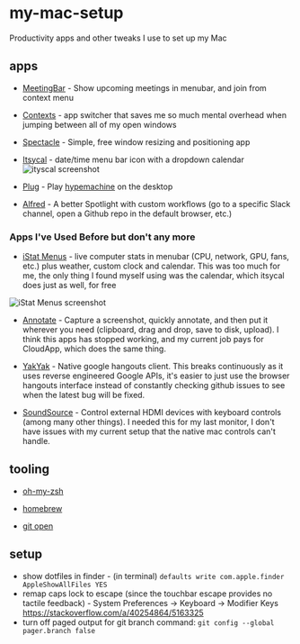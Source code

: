 # my-mac-setup
Productivity apps and other tweaks I use to set up my Mac

## apps

* [MeetingBar](https://github.com/leits/MeetingBar) - Show upcoming meetings in menubar, and join from context menu

* [Contexts](https://contexts.co/) - app switcher that saves me so much mental overhead when jumping between all of my open windows

* [Spectacle](https://www.spectacleapp.com/) - Simple, free window resizing and positioning app

* [Itsycal](https://www.mowglii.com/itsycal/datetime.html) - date/time menu bar icon with a dropdown calendar
![ityscal screenshot](https://www.mowglii.com/itsycal/itsycalbanner2.png)

* [Plug](https://www.plugformac.com/) - Play [hypemachine](https://hypem.com) on the desktop

* [Alfred](https://www.alfredapp.com/) - A better Spotlight with custom workflows (go to a specific Slack channel, open a Github repo in the default browser, etc.)

### Apps I've Used Before but don't any more

* [iStat Menus](https://bjango.com/mac/istatmenus/) - live computer stats in menubar (CPU, network, GPU, fans, etc.) plus weather, custom clock and calendar. This was too much for me, the only thing I found myself using was the calendar, which itsycal does just as well, for free

![iStat Menus screenshot](https://bjango.com/images/mac/istatmenus6/menubars.jpg)

* [Annotate](https://itunes.apple.com/us/app/annotate-capture-and-share/id918207447?mt=12) - Capture a screenshot, quickly annotate, and then put it wherever you need (clipboard, drag and drop, save to disk, upload). I think this apps has stopped working, and my current job pays for CloudApp, which does the same thing.

* [YakYak](https://github.com/yakyak/yakyak) - Native google hangouts client. This breaks continuously as it uses reverse engineered Google APIs, it's easier to just use the browser hangouts interface instead of constantly checking github issues to see when the latest bug will be fixed.

* [SoundSource](https://rogueamoeba.com/soundsource/) - Control external HDMI devices with keyboard controls (among many other things). I needed this for my last monitor, I don't have issues with my current setup that the native mac controls can't handle.

## tooling

* [oh-my-zsh](https://github.com/robbyrussell/oh-my-zsh)

* [homebrew](https://brew.sh/)

* [git open](https://github.com/paulirish/git-open)

## setup

* show dotfiles in finder - (in terminal) `defaults write com.apple.finder AppleShowAllFiles YES`
* remap caps lock to escape (since the touchbar escape provides no tactile feedback) - System Preferences -> Keyboard -> Modifier Keys https://stackoverflow.com/a/40254864/5163325
* turn off paged output for git branch command: `git config --global pager.branch false`
